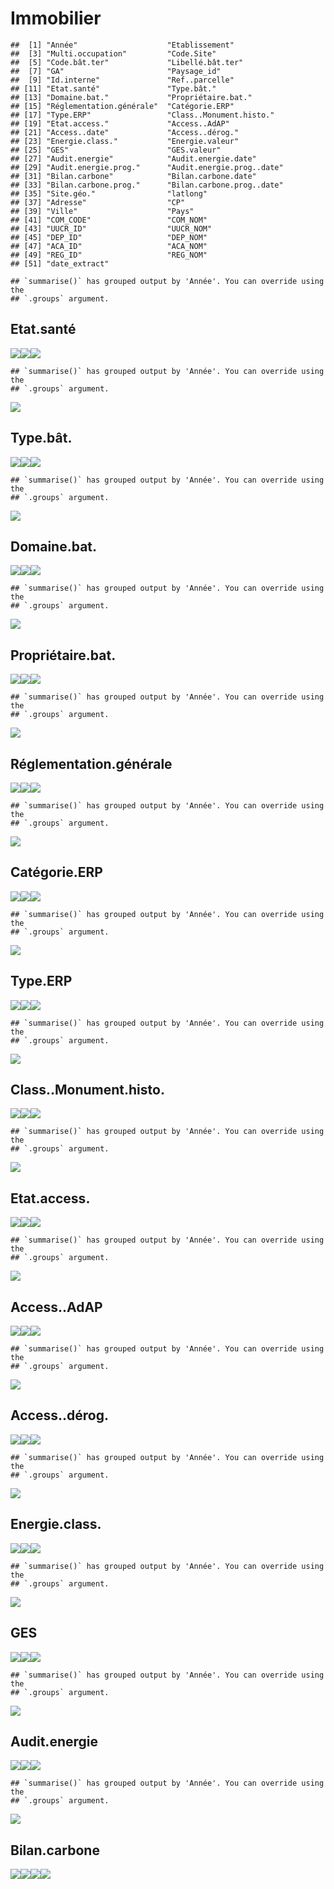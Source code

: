 Immobilier
================

    ##  [1] "Année"                    "Etablissement"           
    ##  [3] "Multi.occupation"         "Code.Site"               
    ##  [5] "Code.bât.ter"             "Libellé.bât.ter"         
    ##  [7] "GA"                       "Paysage_id"              
    ##  [9] "Id.interne"               "Ref..parcelle"           
    ## [11] "Etat.santé"               "Type.bât."               
    ## [13] "Domaine.bat."             "Propriétaire.bat."       
    ## [15] "Réglementation.générale"  "Catégorie.ERP"           
    ## [17] "Type.ERP"                 "Class..Monument.histo."  
    ## [19] "Etat.access."             "Access..AdAP"            
    ## [21] "Access..date"             "Access..dérog."          
    ## [23] "Energie.class."           "Energie.valeur"          
    ## [25] "GES"                      "GES.valeur"              
    ## [27] "Audit.energie"            "Audit.energie.date"      
    ## [29] "Audit.energie.prog."      "Audit.energie.prog..date"
    ## [31] "Bilan.carbone"            "Bilan.carbone.date"      
    ## [33] "Bilan.carbone.prog."      "Bilan.carbone.prog..date"
    ## [35] "Site.géo."                "latlong"                 
    ## [37] "Adresse"                  "CP"                      
    ## [39] "Ville"                    "Pays"                    
    ## [41] "COM_CODE"                 "COM_NOM"                 
    ## [43] "UUCR_ID"                  "UUCR_NOM"                
    ## [45] "DEP_ID"                   "DEP_NOM"                 
    ## [47] "ACA_ID"                   "ACA_NOM"                 
    ## [49] "REG_ID"                   "REG_NOM"                 
    ## [51] "date_extract"

    ## `summarise()` has grouped output by 'Année'. You can override using the
    ## `.groups` argument.

## Etat.santé

![](immobilier_files/figure-gfm/explo.loop-1.png)<!-- -->![](immobilier_files/figure-gfm/explo.loop-2.png)<!-- -->![](immobilier_files/figure-gfm/explo.loop-3.png)<!-- -->

    ## `summarise()` has grouped output by 'Année'. You can override using the
    ## `.groups` argument.

![](immobilier_files/figure-gfm/explo.loop-4.png)<!-- -->

## Type.bât.

![](immobilier_files/figure-gfm/explo.loop-5.png)<!-- -->![](immobilier_files/figure-gfm/explo.loop-6.png)<!-- -->![](immobilier_files/figure-gfm/explo.loop-7.png)<!-- -->

    ## `summarise()` has grouped output by 'Année'. You can override using the
    ## `.groups` argument.

![](immobilier_files/figure-gfm/explo.loop-8.png)<!-- -->

## Domaine.bat.

![](immobilier_files/figure-gfm/explo.loop-9.png)<!-- -->![](immobilier_files/figure-gfm/explo.loop-10.png)<!-- -->![](immobilier_files/figure-gfm/explo.loop-11.png)<!-- -->

    ## `summarise()` has grouped output by 'Année'. You can override using the
    ## `.groups` argument.

![](immobilier_files/figure-gfm/explo.loop-12.png)<!-- -->

## Propriétaire.bat.

![](immobilier_files/figure-gfm/explo.loop-13.png)<!-- -->![](immobilier_files/figure-gfm/explo.loop-14.png)<!-- -->![](immobilier_files/figure-gfm/explo.loop-15.png)<!-- -->

    ## `summarise()` has grouped output by 'Année'. You can override using the
    ## `.groups` argument.

![](immobilier_files/figure-gfm/explo.loop-16.png)<!-- -->

## Réglementation.générale

![](immobilier_files/figure-gfm/explo.loop-17.png)<!-- -->![](immobilier_files/figure-gfm/explo.loop-18.png)<!-- -->![](immobilier_files/figure-gfm/explo.loop-19.png)<!-- -->

    ## `summarise()` has grouped output by 'Année'. You can override using the
    ## `.groups` argument.

![](immobilier_files/figure-gfm/explo.loop-20.png)<!-- -->

## Catégorie.ERP

![](immobilier_files/figure-gfm/explo.loop-21.png)<!-- -->![](immobilier_files/figure-gfm/explo.loop-22.png)<!-- -->![](immobilier_files/figure-gfm/explo.loop-23.png)<!-- -->

    ## `summarise()` has grouped output by 'Année'. You can override using the
    ## `.groups` argument.

![](immobilier_files/figure-gfm/explo.loop-24.png)<!-- -->

## Type.ERP

![](immobilier_files/figure-gfm/explo.loop-25.png)<!-- -->![](immobilier_files/figure-gfm/explo.loop-26.png)<!-- -->![](immobilier_files/figure-gfm/explo.loop-27.png)<!-- -->

    ## `summarise()` has grouped output by 'Année'. You can override using the
    ## `.groups` argument.

![](immobilier_files/figure-gfm/explo.loop-28.png)<!-- -->

## Class..Monument.histo.

![](immobilier_files/figure-gfm/explo.loop-29.png)<!-- -->![](immobilier_files/figure-gfm/explo.loop-30.png)<!-- -->![](immobilier_files/figure-gfm/explo.loop-31.png)<!-- -->

    ## `summarise()` has grouped output by 'Année'. You can override using the
    ## `.groups` argument.

![](immobilier_files/figure-gfm/explo.loop-32.png)<!-- -->

## Etat.access.

![](immobilier_files/figure-gfm/explo.loop-33.png)<!-- -->![](immobilier_files/figure-gfm/explo.loop-34.png)<!-- -->![](immobilier_files/figure-gfm/explo.loop-35.png)<!-- -->

    ## `summarise()` has grouped output by 'Année'. You can override using the
    ## `.groups` argument.

![](immobilier_files/figure-gfm/explo.loop-36.png)<!-- -->

## Access..AdAP

![](immobilier_files/figure-gfm/explo.loop-37.png)<!-- -->![](immobilier_files/figure-gfm/explo.loop-38.png)<!-- -->![](immobilier_files/figure-gfm/explo.loop-39.png)<!-- -->

    ## `summarise()` has grouped output by 'Année'. You can override using the
    ## `.groups` argument.

![](immobilier_files/figure-gfm/explo.loop-40.png)<!-- -->

## Access..dérog.

![](immobilier_files/figure-gfm/explo.loop-41.png)<!-- -->![](immobilier_files/figure-gfm/explo.loop-42.png)<!-- -->![](immobilier_files/figure-gfm/explo.loop-43.png)<!-- -->

    ## `summarise()` has grouped output by 'Année'. You can override using the
    ## `.groups` argument.

![](immobilier_files/figure-gfm/explo.loop-44.png)<!-- -->

## Energie.class.

![](immobilier_files/figure-gfm/explo.loop-45.png)<!-- -->![](immobilier_files/figure-gfm/explo.loop-46.png)<!-- -->![](immobilier_files/figure-gfm/explo.loop-47.png)<!-- -->

    ## `summarise()` has grouped output by 'Année'. You can override using the
    ## `.groups` argument.

![](immobilier_files/figure-gfm/explo.loop-48.png)<!-- -->

## GES

![](immobilier_files/figure-gfm/explo.loop-49.png)<!-- -->![](immobilier_files/figure-gfm/explo.loop-50.png)<!-- -->![](immobilier_files/figure-gfm/explo.loop-51.png)<!-- -->

    ## `summarise()` has grouped output by 'Année'. You can override using the
    ## `.groups` argument.

![](immobilier_files/figure-gfm/explo.loop-52.png)<!-- -->

## Audit.energie

![](immobilier_files/figure-gfm/explo.loop-53.png)<!-- -->![](immobilier_files/figure-gfm/explo.loop-54.png)<!-- -->![](immobilier_files/figure-gfm/explo.loop-55.png)<!-- -->

    ## `summarise()` has grouped output by 'Année'. You can override using the
    ## `.groups` argument.

![](immobilier_files/figure-gfm/explo.loop-56.png)<!-- -->

## Bilan.carbone

![](immobilier_files/figure-gfm/explo.loop-57.png)<!-- -->![](immobilier_files/figure-gfm/explo.loop-58.png)<!-- -->![](immobilier_files/figure-gfm/explo.loop-59.png)<!-- -->![](immobilier_files/figure-gfm/explo.loop-60.png)<!-- -->
